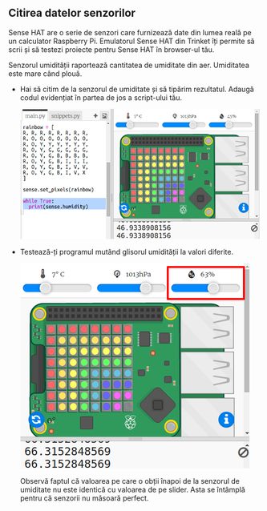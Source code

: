 ## Citirea datelor senzorilor

Sense HAT are o serie de senzori care furnizează date din lumea reală pe un calculator Raspberry Pi. Emulatorul Sense HAT din Trinket îți permite să scrii și să testezi proiecte pentru Sense HAT în browser-ul tău.

Senzorul umidității raportează cantitatea de umiditate din aer. Umiditatea este mare când plouă.

+ Hai să citim de la senzorul de umiditate și să tipărim rezultatul. Adaugă codul evidențiat în partea de jos a script-ului tău.
    
    ![captură de ecran](images/rainbow-humid.png)

+ Testează-ți programul mutând glisorul umidității la valori diferite.
    
    ![captură de ecran](images/rainbow-slider.png)
    
    Observă faptul că valoarea pe care o obții înapoi de la senzorul de umiditate nu este identică cu valoarea de pe slider. Asta se întâmplă pentru că senzorii nu măsoară perfect.